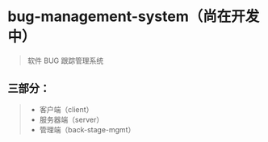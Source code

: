 # bug-management-system（尚在开发中）

> 软件 BUG 跟踪管理系统

## 三部分：

>- 客户端（client）
>- 服务器端（server）
>- 管理端（back-stage-mgmt）
